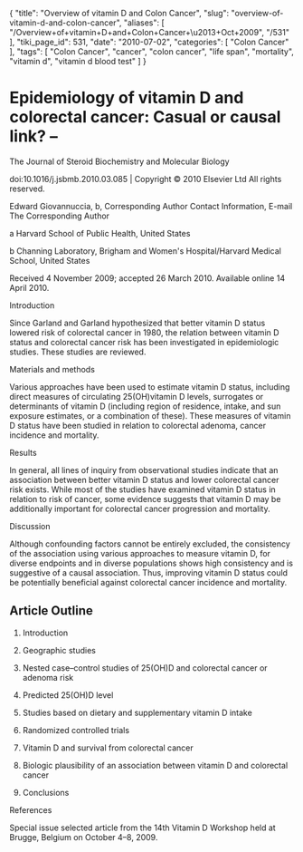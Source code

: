 {
    "title": "Overview of vitamin D and Colon Cancer",
    "slug": "overview-of-vitamin-d-and-colon-cancer",
    "aliases": [
        "/Overview+of+vitamin+D+and+Colon+Cancer+\u2013+Oct+2009",
        "/531"
    ],
    "tiki_page_id": 531,
    "date": "2010-07-02",
    "categories": [
        "Colon Cancer"
    ],
    "tags": [
        "Colon Cancer",
        "cancer",
        "colon cancer",
        "life span",
        "mortality",
        "vitamin d",
        "vitamin d blood test"
    ]
}


# Epidemiology of vitamin D and colorectal cancer: Casual or causal link? –

The Journal of Steroid Biochemistry and Molecular Biology

doi:10.1016/j.jsbmb.2010.03.085 | Copyright © 2010 Elsevier Ltd All rights reserved.

Edward Giovannuccia, b, Corresponding Author Contact Information, E-mail The Corresponding Author

a Harvard School of Public Health, United States

b Channing Laboratory, Brigham and Women's Hospital/Harvard Medical School, United States

Received 4 November 2009; accepted 26 March 2010. Available online 14 April 2010.

Introduction

Since Garland and Garland hypothesized that better vitamin D status lowered risk of colorectal cancer in 1980, the relation between vitamin D status and colorectal cancer risk has been investigated in epidemiologic studies. These studies are reviewed.

Materials and methods

Various approaches have been used to estimate vitamin D status, including direct measures of circulating 25(OH)vitamin D levels, surrogates or determinants of vitamin D (including region of residence, intake, and sun exposure estimates, or a combination of these). These measures of vitamin D status have been studied in relation to colorectal adenoma, cancer incidence and mortality.

Results

In general, all lines of inquiry from observational studies indicate that an association between better vitamin D status and lower colorectal cancer risk exists. While most of the studies have examined vitamin D status in relation to risk of cancer, some evidence suggests that vitamin D may be additionally important for colorectal cancer progression and mortality.

Discussion

Although confounding factors cannot be entirely excluded, the consistency of the association using various approaches to measure vitamin D, for diverse endpoints and in diverse populations shows high consistency and is suggestive of a causal association. Thus, improving vitamin D status could be potentially beneficial against colorectal cancer incidence and mortality.

## Article Outline

1. Introduction

2. Geographic studies

3. Nested case–control studies of 25(OH)D and colorectal cancer or adenoma risk

4. Predicted 25(OH)D level

5. Studies based on dietary and supplementary vitamin D intake

6. Randomized controlled trials

7. Vitamin D and survival from colorectal cancer

8. Biologic plausibility of an association between vitamin D and colorectal cancer

9. Conclusions

References

Special issue selected article from the 14th Vitamin D Workshop held at Brugge, Belgium on October 4–8, 2009.